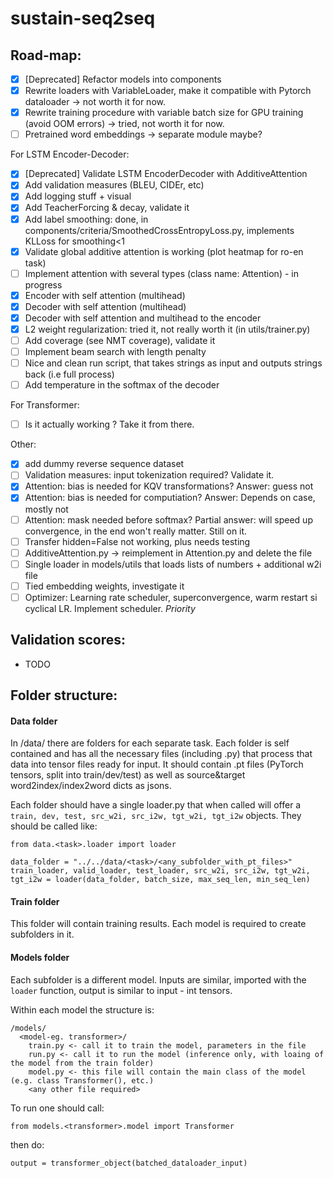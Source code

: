 # sustain-seq2seq

## Road-map:

- [X] [Deprecated] Refactor models into components
- [X] Rewrite loaders with VariableLoader, make it compatible with Pytorch dataloader -> not worth it for now.
- [X] Rewrite training procedure with variable batch size for GPU training (avoid OOM errors) -> tried, not worth it for now.
- [ ] Pretrained word embeddings -> separate module maybe?

For LSTM Encoder-Decoder:

- [X] [Deprecated] Validate LSTM EncoderDecoder with AdditiveAttention
- [X] Add validation measures (BLEU, CIDEr, etc)
- [X] Add logging stuff + visual 
- [X] Add TeacherForcing & decay, validate it
- [X] Add label smoothing: done, in components/criteria/SmoothedCrossEntropyLoss.py, implements KLLoss for smoothing<1
- [X] Validate global additive attention is working (plot heatmap for ro-en task)
- [ ] Implement attention with several types (class name: Attention) - in progress
- [X] Encoder with self attention (multihead) 
- [X] Decoder with self attention (multihead) 
- [X] Decoder with self attention and multihead to the encoder
- [X] L2 weight regularization: tried it, not really worth it (in utils/trainer.py)
- [ ] Add coverage (see NMT coverage), validate it
- [ ] Implement beam search with length penalty 
- [ ] Nice and clean run script, that takes strings as input and outputs strings back (i.e full process)
- [ ] Add temperature in the softmax of the decoder

For Transformer: 

- [ ] Is it actually working ? Take it from there.

Other:
- [X] add dummy reverse sequence dataset 
- [ ] Validation measures: input tokenization required? Validate it.
- [X] Attention: bias is needed for KQV transformations? Answer: guess not
- [X] Attention: bias is needed for computiation? Answer: Depends on case, mostly not
- [ ] Attention: mask needed before softmax? Partial answer: will speed up convergence, in the end won't really matter. Still on it.
- [ ] Transfer hidden=False not working, plus needs testing
- [ ] AdditiveAttention.py -> reimplement in Attention.py and delete the file
- [ ] Single loader in models/utils that loads lists of numbers + additional w2i file
- [ ] Tied embedding weights, investigate it
- [ ] Optimizer: Learning rate scheduler, superconvergence, warm restart si cyclical LR. Implement scheduler. *Priority*

## Validation scores:

- TODO

## Folder structure:

#### Data folder
In /data/ there are folders for each separate task. Each folder is self contained and has all the necessary files (including .py) that process that data into tensor files ready for input. It should contain .pt files (PyTorch tensors, split into train/dev/test) as well as source&target word2index/index2word dicts as jsons. 

Each folder should have a single loader.py that when called will offer a ``train, dev, test, src_w2i, src_i2w, tgt_w2i, tgt_i2w`` objects.
They should be called like: 
```
from data.<task>.loader import loader

data_folder = "../../data/<task>/<any_subfolder_with_pt_files>"
train_loader, valid_loader, test_loader, src_w2i, src_i2w, tgt_w2i, tgt_i2w = loader(data_folder, batch_size, max_seq_len, min_seq_len)
```

#### Train folder 

This folder will contain training results. Each model is required to create subfolders in it.

#### Models folder

Each subfolder is a different model. Inputs are similar, imported with the ``loader`` function, output is similar to input - int tensors. 

Within each model the structure is:
```
/models/
  <model-eg. transformer>/
    train.py <- call it to train the model, parameters in the file
    run.py <- call it to run the model (inference only, with loaing of the model from the train folder)
    model.py <- this file will contain the main class of the model (e.g. class Transformer(), etc.)
    <any other file required>
```

To run one should call:
```
from models.<transformer>.model import Transformer
```
then do:
``` 
output = transformer_object(batched_dataloader_input)
```
